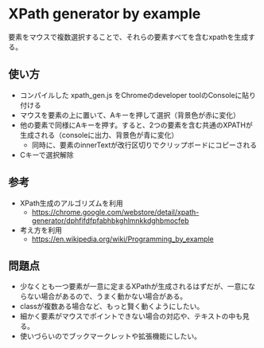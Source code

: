 # XPath generator by example

要素をマウスで複数選択することで、それらの要素すべてを含むxpathを生成する。

## 使い方
* コンパイルした xpath_gen.js をChromeのdeveloper toolのConsoleに貼り付ける
* マウスを要素の上に置いて、Aキーを押して選択（背景色が赤に変化）
* 他の要素で同様にAキーを押す。すると、2つの要素を含む共通のXPATHが生成される（consoleに出力、背景色が青に変化）
  * 同時に、要素のinnerTextが改行区切りでクリップボードにコピーされる
* Cキーで選択解除

## 参考
* XPath生成のアルゴリズムを利用
  * https://chrome.google.com/webstore/detail/xpath-generator/dphfifdfpfabhbkghlmnkkdghbmocfeb
* 考え方を利用
  * https://en.wikipedia.org/wiki/Programming_by_example

## 問題点
* 少なくとも一つ要素が一意に定まるXPathが生成されるはずだが、一意にならない場合があるので、うまく動かない場合がある。
* classが複数ある場合など、もっと賢く動くようにしたい。
* 細かく要素がマウスでポイントできない場合の対応や、テキストの中も見る。
* 使いづらいのでブックマークレットや拡張機能にしたい。
